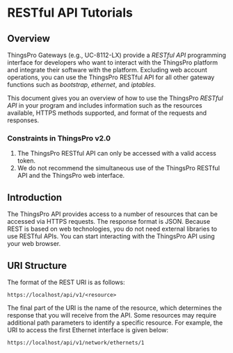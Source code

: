 # RESTful API Tutorials

## Overview

ThingsPro Gateways (e.g., UC-8112-LX) provide a *RESTful API* programming interface for developers who want to interact with the ThingsPro platform and integrate their software with the platform. Excluding web account operations, you can use the ThingsPro RESTful API for all other gateway functions such as *bootstrap*, *ethernet*, and *iptables*.

This document gives you an overview of how to use the ThingsPro *RESTful API* in your program and includes information such as the resources available, HTTPS methods supported, and format of the requests and responses.


### Constraints in ThingsPro v2.0

1. The ThingsPro RESTful API can only be accessed with a valid access token.
2. We do not recommend the simultaneous use of the ThingsPro RESTful API and the ThingsPro web interface.


## Introduction

The ThingsPro API provides access to a number of resources that can be accessed via HTTPS requests. The response format is JSON. Because REST is based on web technologies, you do not need external libraries to use RESTful APIs. You can start interacting with the ThingsPro API using your web browser.

## URI Structure

The format of the REST URI is as follows:

```
https://localhost/api/v1/<resource>
```

The final part of the URI is the name of the resource, which determines the response that you will receive from the API. Some resources may require additional path parameters to identify a specific resource. For example, the URI to access the first Ethernet interface is given below:

```
https://localhost/api/v1/network/ethernets/1
```
